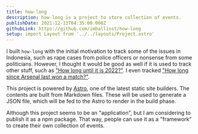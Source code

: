 ```yaml
---
title: how-long
description: how-long is a project to store collection of events.
publishDate: 2021-12-13T04:35:00.000Z
githubLink: https://github.com/imballinst/how-long
setup: import Layout from '../../layouts/Project.astro'
---
```


I built `how-long` with the initial motivation to track some of the issues in Indonesia, such as rape cases from police officers or nonsense from some politicians. However, I thought it would be good as well if it is used to track other stuff, such as ["How long until it is 2022?"](https://how-long.peepohappy.id/until/it-is/2022-in-indonesia/). I even tracked ["How long since Arsenal last won a match?"](https://how-long.peepohappy.id/since/arsenal/last-won-a-match/).

This project is powered by [Astro](https://astro.build/), one of the latest static site builders. The contents are built from Markdown files. These will be used to generate a JSON file, which will be fed to the Astro to render in the build phase.

Although this project seems to be an "application", but I am considering to publish it as a npm package. That way, people can use it as a "framework" to create their own collection of events.
